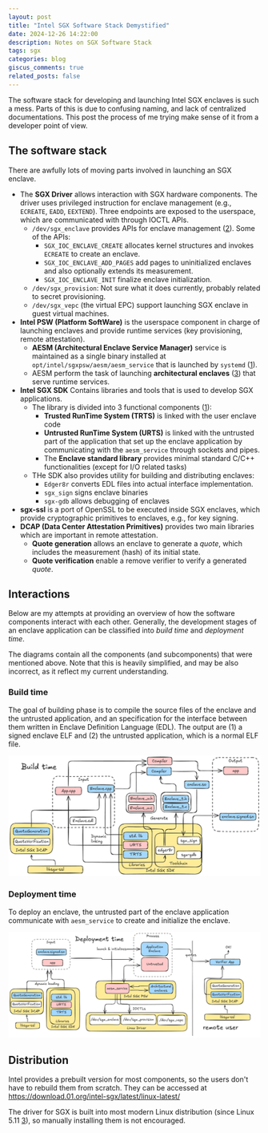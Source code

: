 ```yaml
---
layout: post
title: "Intel SGX Software Stack Demystified"
date: 2024-12-26 14:22:00
description: Notes on SGX Software Stack
tags: sgx
categories: blog
giscus_comments: true
related_posts: false
---
```


The software stack for developing and launching Intel SGX enclaves is such a mess.
Parts of this is due to confusing naming, and lack of centralized documentations.
This post the process of me trying make sense of it from a developer point of view.

## The software stack

There are awfully lots of moving parts involved in launching an SGX enclave.

- The **SGX Driver** allows interaction with SGX hardware components. The driver
  uses privileged instruction for enclave management (e.g., `ECREATE`, `EADD`,
  `EEXTEND`). Three endpoints are exposed to the userspace, which are
  communicated with through IOCTL APIs.
  - `/dev/sgx_enclave` provides APIs for enclave management ([2]). Some of the APIs:
    - `SGX_IOC_ENCLAVE_CREATE` allocates kernel structures and invokes `ECREATE`
      to create an enclave.
    - `SGX_IOC_ENCLAVE_ADD_PAGES` add pages to uninitialized enclaves and also
      optionally extends its measurement.
    - `SGX_IOC_ENCLAVE_INIT` finalize enclave initialization.
  - `/dev/sgx_provision`: Not sure what it does currently, probably related to secret provisioning.
  - `/dev/sgx_vepc` (the virtual EPC) support launching SGX enclave in guest
    virtual machines.
- **Intel PSW (Platform SoftWare)** is the userspace component in charge of
  launching enclaves and provide runtime services (key provisioning, remote
  attestation).
  - **AESM (Architectural Enclave Service Manager)** service is maintained as a
    single binary installed at `opt/intel/sgxpsw/aesm/aesm_service` that is
    launched by `systemd` ([1]).
  - AESM perform the task of launching **architectural enclaves** ([3]) that
    serve runtime services.
- **Intel SGX SDK** Contains libraries and tools that is used to develop SGX
  applications.
  - The library is divided into 3 functional components ([1]):
    - **Trusted RunTime System (TRTS)** is linked with the user enclave code
    - **Untrusted RunTime System (URTS)** is linked with the untrusted part of
      the application that set up the enclave application by communicating with
      the `aesm_service` through sockets and pipes.
    - The **Enclave standard library** provides minimal standard C/C++
      functionalities (except for I/O related tasks)
  - THe SDK also provides utility for building and distributing enclaves:
    - `Edger8r` converts EDL files into actual interface implementation.
    - `sgx_sign` signs enclave binaries
    - `sgx-gdb` allows debugging of enclaves
- **sgx-ssl** is a port of OpenSSL to be executed inside SGX enclaves,
  which provide cryptographic primitives to enclaves, e.g., for key signing.
- **DCAP (Data Center Attestation Primitives)** provides two main libraries
  which are important in remote attestation.
  - **Quote generation** allows an enclave to generate a _quote_, which includes
    the measurement (hash) of its initial state.
  - **Quote verification** enable a remove verifier to verify a generated
    _quote_.

## Interactions

Below are my attempts at providing an overview of how the software components
interact with each other. Generally, the development stages of an enclave
application can be classified into _build time_ and _deployment time_.

The diagrams contain all the components (and subcomponents) that were mentioned
above. Note that this is heavily simplified, and may be also incorrect, as
it reflect my current understanding.

### Build time

The goal of building phase is to compile the source files of the enclave and the
untrusted application, and an specification for the interface between them
written in Enclave Definition Language (EDL). The output are (1) a signed
enclave ELF and (2) the untrusted application, which is a normal ELF file.

<img src="/assets/img/sgx-build.png" alt="build" width="700"/>

### Deployment time

To deploy an enclave, the untrusted part of the enclave application communicate
with `aesm_service` to create and initialize the enclave.

<img src="/assets/img/sgx-deployment.png" alt="build" width="700"/>

## Distribution

Intel provides a prebuilt version for most components, so the users don't have
to rebuild them from scratch. They can be accessed at
<https://download.01.org/intel-sgx/latest/linux-latest/>

The driver for SGX is built into most modern Linux distribution (since Linux
5.11 [3]), so manually installing them is not encouraged.

[1]: https://community.intel.com/t5/Intel-Software-Guard-Extensions/what-difference-on-sgx-psw-and-sgx-sdk/m-p/1134047#M1997
[2]: https://www.kernel.org/doc/html/next/x86/sgx.html
[3]: https://gramine.readthedocs.io/en/stable/sgx-intro.html
